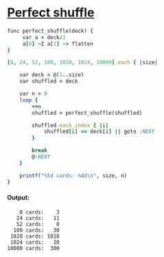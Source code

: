 [1]: http://rosettacode.org/wiki/Perfect_shuffle

# [Perfect shuffle][1]

```ruby
func perfect_shuffle(deck) {
     var a = deck/2
     a[0] ~Z a[1] -> flatten
}

[8, 24, 52, 100, 1020, 1024, 10000].each { |size|

    var deck = @(1..size)
    var shuffled = deck

    var n = 0
    loop {
        ++n
        shuffled = perfect_shuffle(shuffled)

        shuffled.each_index { |i|
            shuffled[i] == deck[i] || goto :NEXT
        }

        break
        @:NEXT
    }

    printf("%5d cards: %4d\n", size, n)
}
```

#### Output:
```
    8 cards:    3
   24 cards:   11
   52 cards:    8
  100 cards:   30
 1020 cards: 1018
 1024 cards:   10
10000 cards:  300
```
